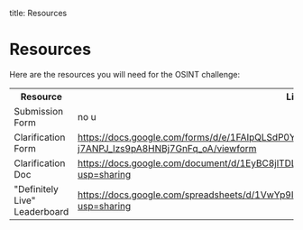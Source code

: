 title: Resources

# Resources

Here are the resources you will need for the OSINT challenge: 

<table>
  <tr>
    <th>Resource</th>
    <th>Link</th>
  </tr>
  <tr>
    <td>Submission Form</td>
    <td>no u</td>
  </tr>
  <tr>
    <td>Clarification Form</td>
    <td><a href="https://docs.google.com/forms/d/e/1FAIpQLSdP0YnX5STHzP8XGwDrGOB-j7ANPJ_Izs9pA8HNBj7GnFq_oA/viewform">https://docs.google.com/forms/d/e/1FAIpQLSdP0YnX5STHzP8XGwDrGOB-j7ANPJ_Izs9pA8HNBj7GnFq_oA/viewform</a></td>
  </tr>
  <tr>
    <td>Clarification Doc</td>
    <td><a href="https://docs.google.com/document/d/1EyBC8jlTDL4Vy6no5KoZtdL7NBJhRBqEz5H8DNH2Cg8/edit?usp=sharing">https://docs.google.com/document/d/1EyBC8jlTDL4Vy6no5KoZtdL7NBJhRBqEz5H8DNH2Cg8/edit?usp=sharing</a></td>
  </tr>
  <tr>
    <td>"Definitely Live" Leaderboard</td>
    <td><a href="https://docs.google.com/document/d/1EyBC8jlTDL4Vy6no5KoZtdL7NBJhRBqEz5H8DNH2Cg8/edit?usp=sharing">https://docs.google.com/spreadsheets/d/1VwYp9ICX7lhjizCLZy2GZthSqBXrcizNwuZkFPEQWFk/edit?usp=sharing</a></td>
  </tr>
</table>

